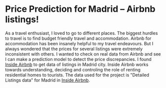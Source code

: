 # Price Prediction for Madrid – Airbnb listings!

As a travel enthusiast, I loved to go to different places. The biggest hurdles to travel is to find budget friendly travel and accommodation. Airbnb for
accommodation has been insanely helpful to my travel endeavours. But I always wondered that the prices for several listings were extremely inconsistent 
with others. I wanted to check on real data from Airbnb and see I can make a prediction model to detect the price discrepancies. I found [Inside Airbnb](http://insideairbnb.com/get-the-data/) 
to get data of listings in Madrid city. Inside Airbnb works towards understanding, deciding and controling the role of renting residential homes to tourists. 
The data used for the project is "Detailed Listings data" for Madrid in [Inside Airbnb](http://insideairbnb.com/get-the-data/).
